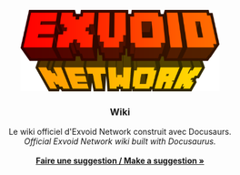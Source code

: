 <!--
*** Using the Best-README-Template (https://github.com/othneildrew/Best-README-Template).
-->

<!-- BACK TO TOP  -->
<div id="top"></div>

<!-- PROJECT LOGO -->
<br />
<div align="center">
  <a href="https://github.com/ExvoidNet/wiki">
    <img src="/static/img/header.png" alt="Logo" width="350">
  </a>

<!-- ABOUT -->
<h3 align="center">Wiki</h3>

  <p align="center">
    Le wiki officiel d'Exvoid Network construit avec Docusaurs.
    <br />
    <i>Official Exvoid Network wiki built with Docusaurus.</i>
    <br />
    <br />
    <a href="https://github.com/ExvoidNet/wiki/issues/new/choose"><strong>Faire une suggestion / Make a suggestion »</strong></a>
  </p>
</div>

